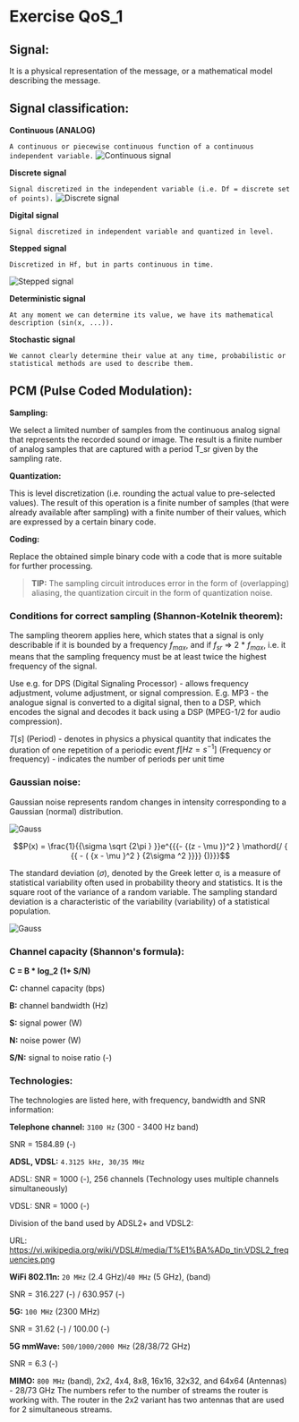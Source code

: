 # Exercise QoS_1

## Signal:
It is a physical representation of the message, or a mathematical model describing the message.
## Signal classification:
**Continuous (ANALOG)**

 ```A continuous or piecewise continuous function of a continuous independent variable.```
 ![Continuous signal](https://imgur.com/IX3VfGg.png)

**Discrete signal** 

```Signal discretized in the independent variable (i.e. Df = discrete set of points).```
![Discrete signal](https://imgur.com/fWq6mwa.png)
      
**Digital signal** 

```Signal discretized in independent variable and quantized in level.```
    
     
**Stepped signal** 

```Discretized in Hf, but in parts continuous in time.```

![Stepped signal](https://imgur.com/ByPML2f.png)

     
**Deterministic signal** 

```At any moment we can determine its value, we have its mathematical description (sin(x, ...)).```

**Stochastic signal**

```We cannot clearly determine their value at any time, probabilistic or statistical methods are used to describe them.```

## PCM (Pulse Coded Modulation):

**Sampling:** 

We select a limited number of samples from the continuous analog signal that represents the recorded sound or image. 
The result is a finite number of analog samples that are captured with a period T_sr given by the sampling rate.


**Quantization:**

This is level discretization (i.e. rounding the actual value to pre-selected values). 
The result of this operation is a finite number of samples (that were already available after sampling) with a finite number of their values, which are expressed by a certain binary code.


**Coding:**

Replace the obtained simple binary code with a code that is more suitable for further processing.

> **TIP:** The sampling circuit introduces error in the form of (overlapping) aliasing, the quantization circuit in the form of quantization noise.
 ###  Conditions for correct sampling (Shannon-Kotelnik theorem):
 
 The sampling theorem applies here, which states that a signal is only describable if it is bounded by a frequency $f_{max}$, and if $f_{sr}$ => 2 * $f_{max}$, i.e. it means that the sampling frequency must be at least twice the highest frequency of the signal.  
 
 Use e.g. for DPS (Digital Signaling Processor) - allows frequency adjustment, volume adjustment, or signal compression. E.g. MP3 - the analogue signal is converted to a digital signal, then to a DSP, which encodes the signal and decodes it back using a DSP (MPEG-1/2 for audio compression).

$T[s]$ (Period) - denotes in physics a physical quantity that indicates the duration of one repetition of a periodic event
$f[Hz = s^{-1}]$ (Frequency or frequency) - indicates the number of periods per unit time

### Gaussian noise:
Gaussian noise represents random changes in intensity corresponding to a Gaussian (normal) distribution.

![Gauss](https://imgur.com/tN6l2ad.png)

$$P(x) = \frac{1}{{\sigma \sqrt {2\pi } }}e^{{{-  {(z - \mu )}^2 } \mathord{/ { {{ - ( {x - \mu }^2 } {2\sigma ^2 }}}} {)}}}$$

The standard deviation ($\sigma$), denoted by the Greek letter σ, is a measure of statistical variability often used in probability theory and statistics. 
It is the square root of the variance of a random variable. The sampling standard deviation is a characteristic of the variability (variability) of a statistical population.

![Gauss](https://imgur.com/X1hUPFG.png)

### Channel capacity (Shannon's formula):

**C = B * log_2 (1+ S/N)**

**C:** channel capacity (bps)

**B:** channel bandwidth (Hz)

**S:** signal power (W)

**N:** noise power (W)

**S/N:** signal to noise ratio (-)

### Technologies:

The technologies are listed here, with frequency, bandwidth and SNR information:

**Telephone channel:**  ```3100 Hz```  (300 - 3400 Hz band)

SNR = 1584.89 (-)

**ADSL, VDSL:**  ```4.3125 kHz, 30/35 MHz```

ADSL: SNR = 1000 (-), 256 channels (Technology uses multiple channels simultaneously)

VDSL: SNR = 1000 (-)

Division of the band used by ADSL2+ and VDSL2:

URL: https://vi.wikipedia.org/wiki/VDSL#/media/T%E1%BA%ADp_tin:VDSL2_frequencies.png

**WiFi 802.11n:** ```20 MHz``` (2.4 GHz)/```40 MHz``` (5 GHz), (band)

SNR = 316.227 (-) / 630.957 (-)

**5G:** ```100 MHz```  (2300 MHz)

SNR = 31.62 (-) / 100.00 (-)

**5G mmWave:** ```500/1000/2000 MHz``` (28/38/72 GHz)

SNR = 6.3 (-)

**MIMO:** ```800 MHz``` (band), 2x2, 4x4, 8x8, 16x16, 32x32, and 64x64 (Antennas) - 28/73 GHz
The numbers refer to the number of streams the router is working with. The router in the 2x2 variant has two antennas that are used for 2 simultaneous streams. 

